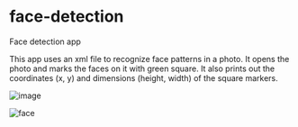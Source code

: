 # face-detection
Face detection app

This app uses an xml file to recognize face patterns in a photo. It opens the photo and marks the faces on it with green square.
It also prints out the coordinates (x, y) and dimensions (height, width) of the square markers.

![image](https://user-images.githubusercontent.com/57491280/175031491-64c3ad49-eaff-4436-a5f4-f1a16d1655a6.png)


![face](https://user-images.githubusercontent.com/57491280/175030685-7f638632-2eef-45aa-8809-2f250fa1d89d.jpg)
